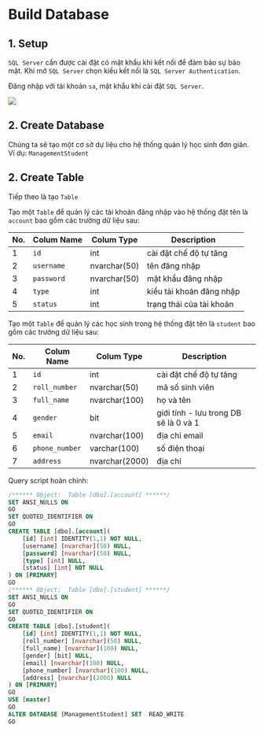 # Build Database

## 1. Setup
`SQL Server` cần được cài đặt có mật khẩu khi kết nối để đảm bảo sự bảo mật. Khi mở `SQL Server` chọn kiểu kết nối là `SQL Server Authentication`.

Đăng nhập với tài khoản `sa`, mật khẩu khi cài đặt `SQL Server`.

![](https://github.com/AnhDT11/Course-JavaCore-JDBC/blob/master/Images/SQLSetup.PNG)

## 2. Create Database

Chúng ta sẽ tạo một cơ sở dự liệu cho hệ thống quản lý học sinh đơn giản. Ví dụ: `ManagementStudent`

## 2. Create Table

Tiếp theo là tạo `Table`

Tạo một `Table` để quản lý các tài khoản đăng nhập vào hệ thống đặt tên là `account` bao gồm các trường dữ liệu sau:

| No. | Colum Name | Colum Type | Description |
| --- | --- | --- | --- |
| 1 | `id` | int | cài đặt chế độ tự tăng |
| 2 | `username` | nvarchar(50) | tên đăng nhập |
| 3 | `password` | nvarchar(50) | mật khẩu đăng nhập |
| 4 | `type` | int | kiểu tài khoản đăng nhập |
| 5 | `status` | int | trạng thái của tài khoản |

Tạo một `Table` để quản lý các học sinh trong hệ thống đặt tên là `student` bao gồm các trường dữ liệu sau:

| No. | Colum Name | Colum Type | Description |
| --- | --- | --- | --- |
| 1 | `id` | int | cài đặt chế độ tự tăng |
| 2 | `roll_number` | nvarchar(50) | mã số sinh viên |
| 3 | `full_name` | nvarchar(100) | họ và tên|
| 4 | `gender` | bit | giới tính - lưu trong DB sẽ là 0 và 1 |
| 5 | `email` | nvarchar(100) | địa chỉ email |
| 6 | `phone_number` | varchar(100) | số điện thoại |
| 7 | `address` | nvarchar(2000) | địa chỉ |

Query script hoàn chỉnh:
```sql
/****** Object:  Table [dbo].[account] ******/
SET ANSI_NULLS ON
GO
SET QUOTED_IDENTIFIER ON
GO
CREATE TABLE [dbo].[account](
	[id] [int] IDENTITY(1,1) NOT NULL,
	[username] [nvarchar](50) NULL,
	[password] [nvarchar](50) NULL,
	[type] [int] NULL,
	[status] [int] NOT NULL
) ON [PRIMARY]
GO
/****** Object:  Table [dbo].[student] ******/
SET ANSI_NULLS ON
GO
SET QUOTED_IDENTIFIER ON
GO
CREATE TABLE [dbo].[student](
	[id] [int] IDENTITY(1,1) NOT NULL,
	[roll_number] [nvarchar](50) NULL,
	[full_name] [nvarchar](100) NULL,
	[gender] [bit] NULL,
	[email] [nvarchar](100) NULL,
	[phone_number] [nvarchar](100) NULL,
	[address] [nvarchar](2000) NULL
) ON [PRIMARY]
GO
USE [master]
GO
ALTER DATABASE [ManagementStudent] SET  READ_WRITE 
GO
```
